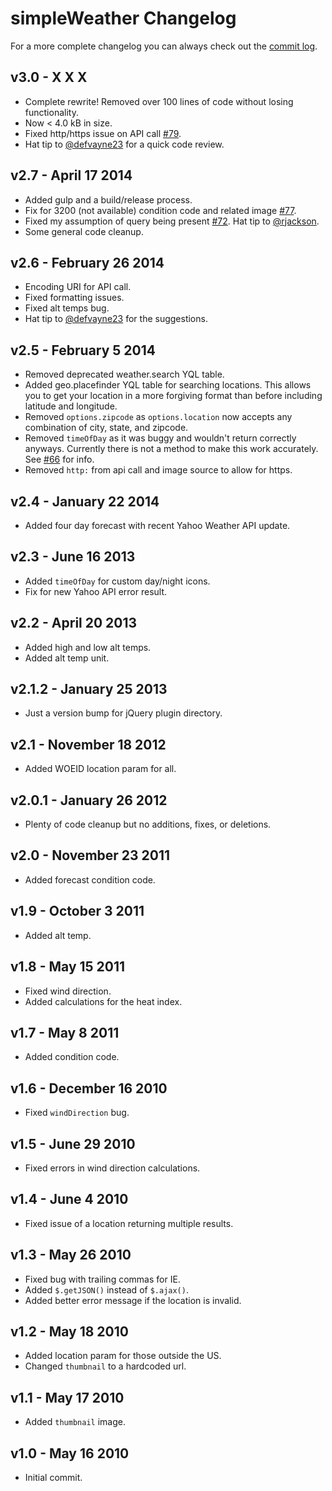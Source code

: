 # simpleWeather Changelog

For a more complete changelog you can always check out the [commit log](https://github.com/monkeecreate/jquery.simpleWeather/commits/master).

## v3.0 - X X X

* Complete rewrite! Removed over 100 lines of code without losing functionality.
* Now < 4.0 kB in size.
* Fixed http/https issue on API call [#79](https://github.com/monkeecreate/jquery.simpleWeather/pull/79).
* Hat tip to [@defvayne23](https://github.com/defvayne23) for a quick code review.

## v2.7 - April 17 2014

* Added gulp and a build/release process.
* Fix for 3200 (not available) condition code and related image [#77](https://github.com/monkeecreate/jquery.simpleWeather/issues/77).
* Fixed my assumption of query being present [#72](https://github.com/monkeecreate/jquery.simpleWeather/issues/72). Hat tip to [@rjackson](https://github.com/rjackson).
* Some general code cleanup.

## v2.6 - February 26 2014

* Encoding URI for API call.
* Fixed formatting issues.
* Fixed alt temps bug.
* Hat tip to [@defvayne23](https://github.com/defvayne23) for the suggestions.

## v2.5 - February 5 2014

* Removed deprecated weather.search YQL table.
* Added geo.placefinder YQL table for searching locations. This allows you to get your location in a more forgiving format than before including latitude and longitude.
* Removed `options.zipcode` as `options.location` now accepts any combination of city, state, and zipcode.
* Removed `timeOfDay` as it was buggy and wouldn't return correctly anyways. Currently there is not a method to make this work accurately. See [#66](https://github.com/monkeecreate/jquery.simpleWeather/issues/66) for info.
* Removed `http:` from api call and image source to allow for https.

## v2.4 - January 22 2014

* Added four day forecast with recent Yahoo Weather API update.

## v2.3 - June 16 2013

* Added `timeOfDay` for custom day/night icons.
* Fix for new Yahoo API error result.

## v2.2 - April 20 2013

* Added high and low alt temps.
* Added alt temp unit.

## v2.1.2 - January 25 2013

* Just a version bump for jQuery plugin directory.

## v2.1 - November 18 2012

* Added WOEID location param for all.

## v2.0.1 - January 26 2012

* Plenty of code cleanup but no additions, fixes, or deletions.

## v2.0 - November 23 2011

* Added forecast condition code.

## v1.9 - October 3 2011

* Added alt temp.

## v1.8 - May 15 2011

* Fixed wind direction.
* Added calculations for the heat index.

## v1.7 - May 8 2011

* Added condition code.

## v1.6 - December 16 2010

* Fixed `windDirection` bug.

## v1.5 - June 29 2010

* Fixed errors in wind direction calculations.

## v1.4 - June 4 2010

* Fixed issue of a location returning multiple results.

## v1.3 - May 26 2010

* Fixed bug with trailing commas for IE.
* Added `$.getJSON()` instead of `$.ajax()`.
* Added better error message if the location is invalid.

## v1.2 - May 18 2010

* Added location param for those outside the US.
* Changed `thumbnail` to a hardcoded url.

## v1.1 - May 17 2010

* Added `thumbnail` image.

## v1.0 - May 16 2010

* Initial commit.
